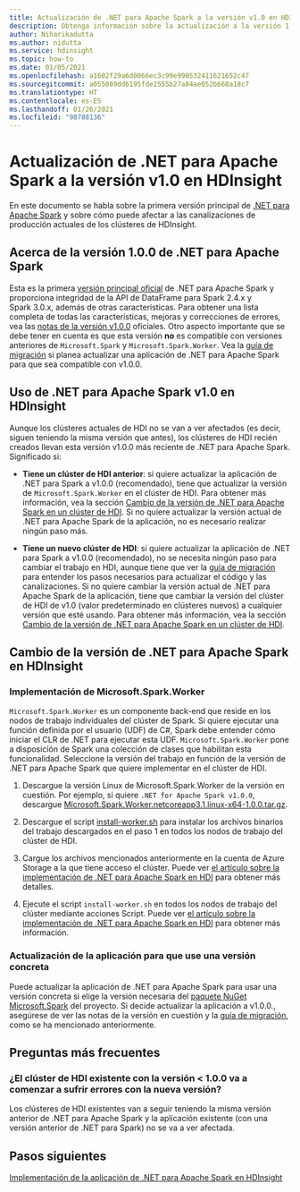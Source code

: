 ```yaml
---
title: Actualización de .NET para Apache Spark a la versión v1.0 en HDI
description: Obtenga información sobre la actualización a la versión 1.0 de .NET para Apache Spark en HDI y sobre cómo afecta eso al código y los clústeres existentes.
author: Niharikadutta
ms.author: nidutta
ms.service: hdinsight
ms.topic: how-to
ms.date: 01/05/2021
ms.openlocfilehash: a1602f29a6d0066ec3c99e990532411621652c47
ms.sourcegitcommit: a055089dd6195fde2555b27a84ae052b668a18c7
ms.translationtype: HT
ms.contentlocale: es-ES
ms.lasthandoff: 01/26/2021
ms.locfileid: "98788136"
---
```

# <a name="updating-net-for-apache-spark-to-version-v10--in-hdinsight"></a>Actualización de .NET para Apache Spark a la versión v1.0 en HDInsight

En este documento se habla sobre la primera versión principal de [.NET para Apache Spark](https://github.com/dotnet/spark) y sobre cómo puede afectar a las canalizaciones de producción actuales de los clústeres de HDInsight.

## <a name="about-net-for-apache-spark-version-100"></a>Acerca de la versión 1.0.0 de .NET para Apache Spark

Esta es la primera [versión principal oficial](https://github.com/dotnet/spark/releases/tag/v1.0.0) de .NET para Apache Spark y proporciona integridad de la API de DataFrame para Spark 2.4.x y Spark 3.0.x, además de otras características. Para obtener una lista completa de todas las características, mejoras y correcciones de errores, vea las [notas de la versión v1.0.0](https://github.com/dotnet/spark/blob/master/docs/release-notes/1.0.0/release-1.0.0.md) oficiales.
Otro aspecto importante que se debe tener en cuenta es que esta versión **no** es compatible con versiones anteriores de `Microsoft.Spark` y `Microsoft.Spark.Worker`. Vea la [guía de migración](https://github.com/dotnet/spark/blob/master/docs/migration-guide.md#upgrading-from-microsoftspark-0x-to-10) si planea actualizar una aplicación de .NET para Apache Spark para que sea compatible con v1.0.0.

## <a name="using-net-for-apache-spark-v10-in-hdinsight"></a>Uso de .NET para Apache Spark v1.0 en HDInsight

Aunque los clústeres actuales de HDI no se van a ver afectados (es decir, siguen teniendo la misma versión que antes), los clústeres de HDI recién creados llevan esta versión v1.0.0 más reciente de .NET para Apache Spark. Significado si:

- **Tiene un clúster de HDI anterior**: si quiere actualizar la aplicación de .NET para Spark a v1.0.0 (recomendado), tiene que actualizar la versión de `Microsoft.Spark.Worker` en el clúster de HDI. Para obtener más información, vea la sección [Cambio de la versión de .NET para Apache Spark en un clúster de HDI](#changing-net-for-apache-spark-version-on-hdinsight).
Si no quiere actualizar la versión actual de .NET para Apache Spark de la aplicación, no es necesario realizar ningún paso más.  

- **Tiene un nuevo clúster de HDI**: si quiere actualizar la aplicación de .NET para Spark a v1.0.0 (recomendado), no se necesita ningún paso para cambiar el trabajo en HDI, aunque tiene que ver la [guía de migración](https://github.com/dotnet/spark/blob/master/docs/migration-guide.md#upgrading-from-microsoftspark-0x-to-10) para entender los pasos necesarios para actualizar el código y las canalizaciones.
Si no quiere cambiar la versión actual de .NET para Apache Spark de la aplicación, tiene que cambiar la versión del clúster de HDI de v1.0 (valor predeterminado en clústeres nuevos) a cualquier versión que esté usando. Para obtener más información, vea la sección [Cambio de la versión de .NET para Apache Spark en un clúster de HDI](spark-dotnet-version-update.md#changing-net-for-apache-spark-version-on-hdinsight).  

## <a name="changing-net-for-apache-spark-version-on-hdinsight"></a>Cambio de la versión de .NET para Apache Spark en HDInsight

### <a name="deploy-microsoftsparkworker"></a>Implementación de Microsoft.Spark.Worker

`Microsoft.Spark.Worker` es un componente back-end que reside en los nodos de trabajo individuales del clúster de Spark. Si quiere ejecutar una función definida por el usuario (UDF) de C#, Spark debe entender cómo iniciar el CLR de .NET para ejecutar esta UDF. `Microsoft.Spark.Worker` pone a disposición de Spark una colección de clases que habilitan esta funcionalidad. Seleccione la versión del trabajo en función de la versión de .NET para Apache Spark que quiere implementar en el clúster de HDI.

1. Descargue la versión Linux de Microsoft.Spark.Worker de la versión en cuestión. Por ejemplo, si quiere `.NET for Apache Spark v1.0.0`, descargue [Microsoft.Spark.Worker.netcoreapp3.1.linux-x64-1.0.0.tar.gz](https://github.com/dotnet/spark/releases/tag/v1.0.0).  

2. Descargue el script [install-worker.sh](https://github.com/dotnet/spark/blob/master/deployment/install-worker.sh) para instalar los archivos binarios del trabajo descargados en el paso 1 en todos los nodos de trabajo del clúster de HDI.  

3. Cargue los archivos mencionados anteriormente en la cuenta de Azure Storage a la que tiene acceso el clúster. Puede ver [el artículo sobre la implementación de .NET para Apache Spark en HDI](/dotnet/spark/tutorials/hdinsight-deployment#upload-files-to-azure) para obtener más detalles.

4. Ejecute el script `install-worker.sh` en todos los nodos de trabajo del clúster mediante acciones Script. Puede ver [el artículo sobre la implementación de .NET para Apache Spark en HDI](/dotnet/spark/tutorials/hdinsight-deployment#run-the-hdinsight-script-action) para obtener más información.

### <a name="update-your-application-to-use-specific-version"></a>Actualización de la aplicación para que use una versión concreta

Puede actualizar la aplicación de .NET para Apache Spark para usar una versión concreta si elige la versión necesaria del [paquete NuGet Microsoft.Spark](https://www.nuget.org/packages/Microsoft.Spark/) del proyecto. Si decide actualizar la aplicación a v1.0.0., asegúrese de ver las notas de la versión en cuestión y la [guía de migración](https://github.com/dotnet/spark/blob/master/docs/migration-guide.md#upgrading-from-microsoftspark-0x-to-10), como se ha mencionado anteriormente.

## <a name="faqs"></a>Preguntas más frecuentes

### <a name="will-my-existing-hdi-cluster-with-version--100-start-failing-with-the-new-release"></a>¿El clúster de HDI existente con la versión < 1.0.0 va a comenzar a sufrir errores con la nueva versión?

Los clústeres de HDI existentes van a seguir teniendo la misma versión anterior de .NET para Apache Spark y la aplicación existente (con una versión anterior de .NET para Spark) no se va a ver afectada.

## <a name="next-steps"></a>Pasos siguientes

[Implementación de la aplicación de .NET para Apache Spark en HDInsight](/dotnet/spark/tutorials/hdinsight-deployment)